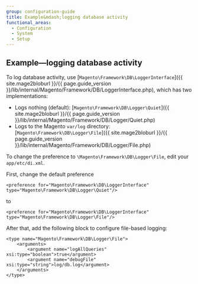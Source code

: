 ```yaml
---
group: configuration-guide
title: Example&mdash;logging database activity
functional_areas:
  - Configuration
  - System
  - Setup
---
```


## Example&mdash;logging database activity

To log database activity, use [`Magento\Framework\DB\LoggerInterface`]({{ site.mage2bloburl }}/{{ page.guide_version }}/lib/internal/Magento/Framework/DB/LoggerInterface.php), which has two implementations:

*	Logs nothing (default): [`Magento\Framework\DB\Logger\Quiet`]({{ site.mage2bloburl }}/{{ page.guide_version }}/lib/internal/Magento/Framework/DB/Logger/Quiet.php)
*	Logs to the Magento `var/log` directory: [`Magento\Framework\DB\Logger\File`]({{ site.mage2bloburl }}/{{ page.guide_version }}/lib/internal/Magento/Framework/DB/Logger/File.php)

To change the preference to `\Magento\Framework\DB\Logger\File`, edit your `app/etc/di.xml`.

First, change the default preference

    <preference for="Magento\Framework\DB\LoggerInterface" type="Magento\Framework\DB\Logger\Quiet"/>

to

	<preference for="Magento\Framework\DB\LoggerInterface" type="Magento\Framework\DB\Logger\File"/>

After that, add the following block to configure file-based logging:

```php?start_inline=1
<type name="Magento\Framework\DB\Logger\File">
    <arguments>
        <argument name="logAllQueries" xsi:type="boolean">true</argument>
        <argument name="debugFile" xsi:type="string">log/db.log</argument>
    </arguments>
</type>
```
